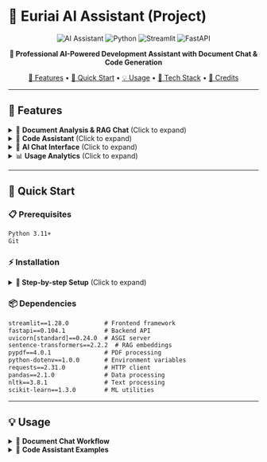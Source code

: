 # 🤖 Euriai AI Assistant (Project)

<div align="center">

![AI Assistant](https://img.shields.io/badge/AI-Assistant-blue?style=for-the-badge&logo=robot)
![Python](https://img.shields.io/badge/Python-3.8+-brightgreen?style=for-the-badge&logo=python)
![Streamlit](https://img.shields.io/badge/Streamlit-FF4B4B?style=for-the-badge&logo=streamlit)
![FastAPI](https://img.shields.io/badge/FastAPI-009688?style=for-the-badge&logo=fastapi)

**🚀 Professional AI-Powered Development Assistant with Document Chat & Code Generation**

[🌟 Features](#-features) • [🚀 Quick Start](#-quick-start) • [💡 Usage](#-usage) • [🔧 Tech Stack](#-tech-stack) • [👥 Credits](#-credits)

</div>

---

## 🌟 Features

<details>
<summary>📁 <strong>Document Analysis & RAG Chat</strong> (Click to expand)</summary>

### 🧠 Intelligent Document Processing
- **📄 Multi-format Support**: PDF, TXT, MD, DOCX, Python files
- **🔍 Smart Text Extraction**: Advanced PDF parsing with fallback methods
- **💬 Persistent Chat**: Ongoing conversations about uploaded documents
- **🧩 RAG (Retrieval-Augmented Generation)**: Context-aware responses
- **📊 Document Chunking**: Intelligent text segmentation for better processing

```python
# Example usage
uploaded_file = st.file_uploader("Upload Document")
# → AI processes document
# → Start persistent chat session
# → Ask questions, get summaries, create content
```

</details>

<details>
<summary>🎯 <strong>Code Assistant</strong> (Click to expand)</summary>

### 🔧 Comprehensive Code Help
- **📖 Code Explanation**: Multi-level explanations (Beginner to Expert)
- **🐛 Smart Debugging**: Error detection and solution suggestions
- **💡 Code Generation**: Custom code with comments and tests
- **🌐 Multi-language**: Python, JavaScript, Java, C++, Go, Rust, TypeScript
- **📚 Educational Formats**: Tutorial, Reference, Detailed, Concise

```python
# Features include:
✅ Concept explanations with examples
✅ Bug detection and fixing suggestions  
✅ Custom code generation with options
✅ Best practices and optimization tips
```

</details>

<details>
<summary>💬 <strong>AI Chat Interface</strong> (Click to expand)</summary>

### 🤖 Intelligent Conversations
- **🔄 Persistent Sessions**: Chat continues until you close it
- **📝 Chat History**: Full conversation tracking
- **💾 Export Options**: Download chat logs as JSON
- **⚡ Real-time Responses**: Fast AI-powered assistance
- **🎨 Professional UI**: Clean, modern interface

</details>

<details>
<summary>📊 <strong>Usage Analytics</strong> (Click to expand)</summary>

### 📈 Smart Cost Tracking
- **💰 Real-time Cost Calculation**: Track API usage and costs
- **📊 Usage Statistics**: Calls, tokens, average costs
- **📋 Historical Data**: Export usage reports
- **🎯 Model Comparison**: Multiple AI models with cost analysis
- **📉 Visual Progress**: Progress bars and metrics

</details>

---

## 🚀 Quick Start

### 📋 Prerequisites
```bash
Python 3.11+
Git
```

### ⚡ Installation

<details>
<summary><strong>🔧 Step-by-step Setup</strong> (Click to expand)</summary>

#### 1️⃣ Clone Repository
```bash
git clone https://github.com/your-username/euriai-ai-assistant.git
cd euriai-ai-assistant
```

#### 2️⃣ Install Dependencies
```bash
pip install -r requirements.txt
```

#### 3️⃣ Environment Setup
```bash
# Create .env file
touch .env

# Add your API key
echo "EURIAI_API_KEY=your_actual_api_key_here" >> .env
echo "TOKEN_LOG_PATH=logs/token_usage.csv" >> .env
echo "LOG_LEVEL=INFO" >> .env
```

#### 4️⃣ Run the Application
```bash
# Terminal 1 - Backend
uvicorn main:app --reload --port 8000

# Terminal 2 - Frontend  
streamlit run app.py --server.port 8501
```

#### 5️⃣ Access the App
- **Frontend**: http://localhost:8501
- **Backend API**: http://localhost:8000
- **API Docs**: http://localhost:8000/docs

</details>

### 📦 Dependencies
```txt
streamlit==1.28.0          # Frontend framework
fastapi==0.104.1           # Backend API
uvicorn[standard]==0.24.0  # ASGI server
sentence-transformers==2.2.2  # RAG embeddings
pypdf==4.0.1               # PDF processing
python-dotenv==1.0.0       # Environment variables
requests==2.31.0           # HTTP client
pandas==2.1.0              # Data processing
nltk==3.8.1                # Text processing
scikit-learn==1.3.0        # ML utilities
```

---

## 💡 Usage

<details>
<summary>📁 <strong>Document Chat Workflow</strong></summary>

### 🔄 Interactive Document Analysis

```mermaid
graph TD
    A[Upload Document] --> B[AI Processing]
    B --> C[RAG Ready]
    C --> D[Start Chat]
    D --> E[Ask Questions]
    E --> F[Get AI Responses]
    F --> G[Create Content]
    G --> H[Export Results]
    F --> E
```

**Example Conversation:**
```
👤 User: "Summarize this research paper"
🤖 AI: "This paper discusses machine learning applications in healthcare..."

👤 User: "Create a presentation outline based on this"
🤖 AI: "Here's a 10-slide presentation outline: 1. Introduction..."

👤 User: "What are the key findings?"
🤖 AI: "The main findings include: 1. 95% accuracy improvement..."
```

</details>

<details>
<summary>🎯 <strong>Code Assistant Examples</strong></summary>

### 💻 Code Generation
```python
# Input: "Create a web scraper for product prices"
# Output: Complete Python script with error handling

import requests
from bs4 import BeautifulSoup
import pandas as pd

def scrape_product_prices(url):
    """
    Scrape product prices from e-commerce website
    """
    # Implementation with error handling...
```

### 🐛 Debugging Help
```python
# Input: Paste buggy code
# Output: Issue identification + fixes

# ❌ Original issue: NameError
for i in range(10):
    print(counter)  # 'counter' not defined

# ✅ AI suggests:
counter = 0
for i in range(10):
    counter += 1
    print(counter)
```

## 🔧 Tech Stack

<div align="center">

### 🎨 Frontend
![Streamlit](https://img.shields.io/badge/Streamlit-FF4B4B?style=flat-square&logo=streamlit) ![HTML5](https://img.shields.io/badge/HTML5-E34F26?style=flat-square&logo=html5) ![CSS3](https://img.shields.io/badge/CSS3-1572B6?style=flat-square&logo=css3)

### ⚙️ Backend  
![FastAPI](https://img.shields.io/badge/FastAPI-009688?style=flat-square&logo=fastapi) ![Python](https://img.shields.io/badge/Python-3776AB?style=flat-square&logo=python) ![Uvicorn](https://img.shields.io/badge/Uvicorn-4051B5?style=flat-square)

### 🧠 AI & ML
![Sentence Transformers](https://img.shields.io/badge/Sentence_Transformers-FF6B6B?style=flat-square) ![scikit-learn](https://img.shields.io/badge/scikit_learn-F7931E?style=flat-square&logo=scikit-learn) ![NLTK](https://img.shields.io/badge/NLTK-2E8B57?style=flat-square)

### 🗄️ Data Processing
![Pandas](https://img.shields.io/badge/Pandas-150458?style=flat-square&logo=pandas) ![NumPy](https://img.shields.io/badge/NumPy-013243?style=flat-square&logo=numpy) ![PyPDF](https://img.shields.io/badge/PyPDF-DC382D?style=flat-square)

</div>

### 🏗️ Architecture

```mermaid
graph TB
    subgraph "Frontend (Streamlit)"
        A[User Interface]
        B[File Upload]
        C[Chat Interface] 
        D[Analytics Dashboard]
    end
    
    subgraph "Backend (FastAPI)"
        E[API Endpoints]
        F[File Processing]
        G[RAG Engine]
        H[AI Engine]
    end
    
    subgraph "External Services"
        I[Euriai API]
        J[AI Models]
    end
    
    A --> E
    B --> F
    C --> G
    D --> H
    E --> I
    G --> J
    H --> I
```

---

## 📊 Project Statistics

<div align="center">

| 📈 Metric | 📊 Value |
|-----------|----------|
| **Lines of Code** | 1,500+ |
| **Files** | 12 |
| **Features** | 15+ |
| **AI Models** | 3 |
| **File Formats** | 6 |
| **Languages** | 7 |

</div>

---

## 🎯 Key Achievements

- ✅ **Professional UI/UX**: Modern, responsive design
- ✅ **RAG Implementation**: Advanced document understanding
- ✅ **Multi-format Support**: Comprehensive file handling
- ✅ **Cost Tracking**: Real-time usage analytics
- ✅ **Error Handling**: Robust fallback mechanisms
- ✅ **Mobile Ready**: Cross-platform compatibility
- ✅ **Scalable Architecture**: Modular design
- ✅ **Documentation**: Comprehensive guides

---

## 🤝 Contributing

<details>
<summary><strong>🔧 Development Setup</strong></summary>

### 🛠️ Local Development
```bash
# Fork the repository
git fork https://github.com/rbi-international/Euri_AI_advanced

# Clone your fork
git clone https://github.com/rbi-international/Euri_AI_advanced

# Create feature branch
git checkout -b feature/amazing-feature

# Install dev dependencies
pip install -r requirements-dev.txt

# Make changes and test
python -m pytest tests/

# Commit and push
git commit -m "Add amazing feature"
git push origin feature/amazing-feature

# Create Pull Request
```

</details>

### 🎯 Contribution Areas
- 🐛 **Bug Fixes**: Report and fix issues
- ✨ **New Features**: Enhance functionality  
- 📚 **Documentation**: Improve guides
- 🎨 **UI/UX**: Design improvements
- 🧪 **Testing**: Add test coverage
- 🌐 **Localization**: Multi-language support

---

## 📄 License

This project is licensed under the **MIT License** - see the [LICENSE](LICENSE) file for details.

```
MIT License - Free for personal and commercial use
✅ Use, copy, modify, merge, publish, distribute
✅ Private and commercial use allowed
❗ Include original license and copyright notice
```

---

## 👥 Credits

<div align="center">

### 🏆 Development Team

<table>
<tr>
<td align="center">
<img src="https://github.com/rbi-international.png" width="100px;" alt="Developer"/><br />
<sub><b>🔧 Rohit Bharti</b></sub><br />
<sub>Lead Developer</sub><br />
<a href="https://www.linkedin.com/in/rohitbharti13/">LinkedIn</a> • <a href="https://github.com/rbi-international">GitHub</a>
</td>
</tr>
</table>

### 🙏 Special Thanks

<table>
<tr>
<td align="center">
<img src="https://github.com/sudhanshu-kumar.png" width="80px;" alt="API Provider"/><br />
<sub><b>⚡ Sudhanshu Kumar</b></sub><br />
<sub>Euriai API Provider</sub><br />
<a href="https://www.linkedin.com/in/-sudhanshu-kumar/?originalSubdomain=in">LinkedIn</a> • <a href="https://euron.one/">Euron.one</a>
</td>
<td align="center">
<img src="https://github.com/bappy-ahmed.png" width="80px;" alt="Mentor"/><br />
<sub><b>💡 Bappy Ahmed</b></sub><br />
<sub>Mentor & Inspiration</sub><br />
<a href="https://www.linkedin.com/in/boktiarahmed73/overlay/about-this-profile/">LinkedIn</a>
</td>
</tr>
</table>

### 🔗 Powered By

<div align="center">

[![Euriai API](https://img.shields.io/badge/Powered_by-Euriai_API-blue?style=for-the-badge&logo=lightning)](https://euron.one/)
[![Streamlit](https://img.shields.io/badge/Built_with-Streamlit-red?style=for-the-badge&logo=streamlit)](https://streamlit.io/)
[![FastAPI](https://img.shields.io/badge/API-FastAPI-green?style=for-the-badge&logo=fastapi)](https://fastapi.tiangolo.com/)

</div>

</div>

---

## 📱 Share This Project

<div align="center">

### 🌟 Found this helpful? Share it!

[![LinkedIn](https://img.shields.io/badge/Share_on-LinkedIn-0077B5?style=for-the-badge&logo=linkedin)](https://www.linkedin.com/sharing/share-offsite/?url=https://github.com/your-username/euriai-ai-assistant)
[![Twitter](https://img.shields.io/badge/Share_on-Twitter-1DA1F2?style=for-the-badge&logo=twitter)](https://twitter.com/intent/tweet?text=Check%20out%20this%20amazing%20AI%20Assistant%20with%20Document%20Chat%20and%20Code%20Generation!&url=https://github.com/your-username/euriai-ai-assistant)
[![Facebook](https://img.shields.io/badge/Share_on-Facebook-1877F2?style=for-the-badge&logo=facebook)](https://www.facebook.com/sharer/sharer.php?u=https://github.com/your-username/euriai-ai-assistant)

### ⭐ Star this repo if you found it useful!

[![GitHub Stars](https://img.shields.io/github/stars/your-username/euriai-ai-assistant?style=social)](https://github.com/your-username/euriai-ai-assistant/stargazers)
[![GitHub Forks](https://img.shields.io/github/forks/your-username/euriai-ai-assistant?style=social)](https://github.com/your-username/euriai-ai-assistant/network/members)

</div>

---

<div align="center">

## 🎉 Thank You!

**Made with ❤️ by developers, for developers**

*Building the future of AI-assisted development, one line of code at a time.*

---

[![Made with Python](https://img.shields.io/badge/Made%20with-Python-blue?style=flat-square&logo=python)](https://python.org)
[![Built with Streamlit](https://img.shields.io/badge/Built%20with-Streamlit-red?style=flat-square&logo=streamlit)](https://streamlit.io)
[![Powered by AI](https://img.shields.io/badge/Powered%20by-AI-green?style=flat-square&logo=robot)](https://euron.one)

*© 2025 Euriai AI Assistant. All rights reserved.*

</div>